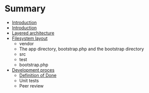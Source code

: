 # Summary

* [Introduction](README.md)
* [Introduction](docs/readme.md)
* [Layered architecture](docs/layered_architecture.md)
* [Filesystem layout](docs/filesystem-layout.md)
   * vendor
   * The app directory, bootstrap.php and the bootstrap directory
   * src
   * test
   * bootstrap.php
* [Development proces](docs/development_proces.md)
   * [Definition of Done](docs/development-proces/definition_of_done.md)
   * Unit tests
   * Peer review

